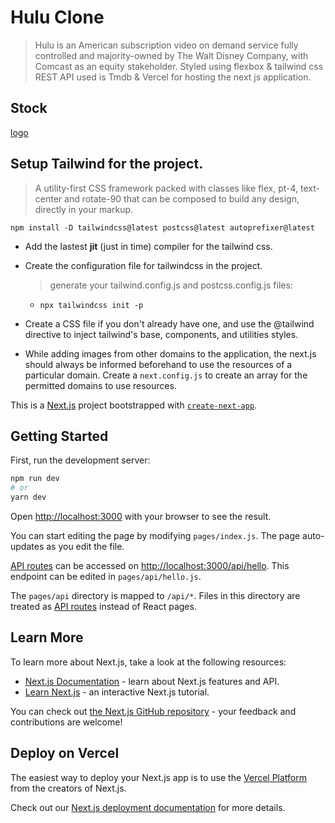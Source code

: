 # Hulu Clone

> Hulu is an American subscription video on demand service fully controlled and majority-owned by The Walt Disney Company, with Comcast as an equity stakeholder.
> Styled using flexbox & tailwind css
> REST API used is Tmdb & Vercel for hosting the next js application.

## Stock

[logo](https://press.hulu.com/wp-content/uploads/2020/02/hulu-white.png?fit=1280%2C680)

## Setup Tailwind for the project.

> A utility-first CSS framework packed with classes like flex, pt-4, text-center and rotate-90 that can be composed to build any design, directly in your markup.

`npm install -D tailwindcss@latest postcss@latest autoprefixer@latest`

- Add the lastest **jit** (just in time) compiler for the tailwind css.

- Create the configuration file for tailwindcss in the project.

  > generate your tailwind.config.js and postcss.config.js files:

  - `npx tailwindcss init -p`

- Create a CSS file if you don't already have one, and use the @tailwind directive to inject tailwind's base, components, and utilities styles.

- While adding images from other domains to the application, the next.js should always be informed beforehand to use the resources of a particular domain. Create a `next.config.js` to create an array for the permitted domains to use resources.

This is a [Next.js](https://nextjs.org/) project bootstrapped with [`create-next-app`](https://github.com/vercel/next.js/tree/canary/packages/create-next-app).

## Getting Started

First, run the development server:

```bash
npm run dev
# or
yarn dev
```

Open [http://localhost:3000](http://localhost:3000) with your browser to see the result.

You can start editing the page by modifying `pages/index.js`. The page auto-updates as you edit the file.

[API routes](https://nextjs.org/docs/api-routes/introduction) can be accessed on [http://localhost:3000/api/hello](http://localhost:3000/api/hello). This endpoint can be edited in `pages/api/hello.js`.

The `pages/api` directory is mapped to `/api/*`. Files in this directory are treated as [API routes](https://nextjs.org/docs/api-routes/introduction) instead of React pages.

## Learn More

To learn more about Next.js, take a look at the following resources:

- [Next.js Documentation](https://nextjs.org/docs) - learn about Next.js features and API.
- [Learn Next.js](https://nextjs.org/learn) - an interactive Next.js tutorial.

You can check out [the Next.js GitHub repository](https://github.com/vercel/next.js/) - your feedback and contributions are welcome!

## Deploy on Vercel

The easiest way to deploy your Next.js app is to use the [Vercel Platform](https://vercel.com/new?utm_medium=default-template&filter=next.js&utm_source=create-next-app&utm_campaign=create-next-app-readme) from the creators of Next.js.

Check out our [Next.js deployment documentation](https://nextjs.org/docs/deployment) for more details.
